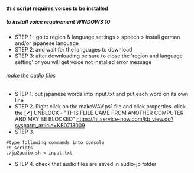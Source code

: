 #### this script requires voices to be installed

##### to install voice requirement WINDOWS 10 
* STEP 1 : go to region & language settings > speech > install german and/or japanese language
* STEP 2: and wait for the languages to download
* STEP 3: after downloading be sure to close the 'region and language setting' or you will get voice not installed error message

###### make the audio files
* STEP 1. put japanese words into input.txt and put each word on its own line
* STEP 2. Right click on the makeWAV.ps1 file and click properties.
           click the [✔] UNBLOCK - "THIS FLILE CAME FROM ANOTHER COMPUTER AND MAY BE BLOCKED"
  https://hi.service-now.com/kb_view.do?sysparm_article=KB0713009
* STEP 3.  
```
#type following commands into console 
cd scripts
./jp2audio.sh < input.txt
```
  

* STEP 4. check that audio files are saved in audio-jp folder
